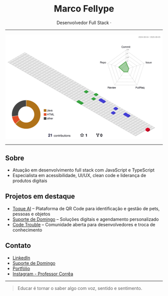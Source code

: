 <h1 align="center">Marco Fellype</h1>

<p align="center">
  Desenvolvedor Full Stack ·
</p>

---

![](./profile-3d-contrib/profile-gitblock.svg)

---

## Sobre

- Atuação em desenvolvimento full stack com JavaScript e TypeScript
- Especialista em acessibilidade, UI/UX, clean code e liderança de produtos digitais

## Projetos em destaque

- [Toque AI](https://toqueai.com.br/) – Plataforma de QR Code para identificação e gestão de pets, pessoas e objetos
- [Suporte de Domingo](https://suportededomingo.com.br/) – Soluções digitais e agendamento personalizado
- [Code Trouble](https://codetrouble.com.br) – Comunidade aberta para desenvolvedores e troca de conhecimento

## Contato

- [LinkedIn](https://www.linkedin.com/in/lucascorreaa/)
- [Suporte de Domingo](https://suportededomingo.com.br/)
- [Portfólio](https://professorcorrea.com.br/)
- [Instagram - Professor Corrêa](https://www.instagram.com/marco.dias.4)

---

> Educar é tornar o saber algo com voz, sentido e sentimento.
